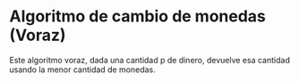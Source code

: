 # Algoritmo de cambio de monedas (Voraz)
Este algoritmo voraz, dada una cantidad p de dinero, devuelve esa cantidad usando la menor cantidad de monedas.
